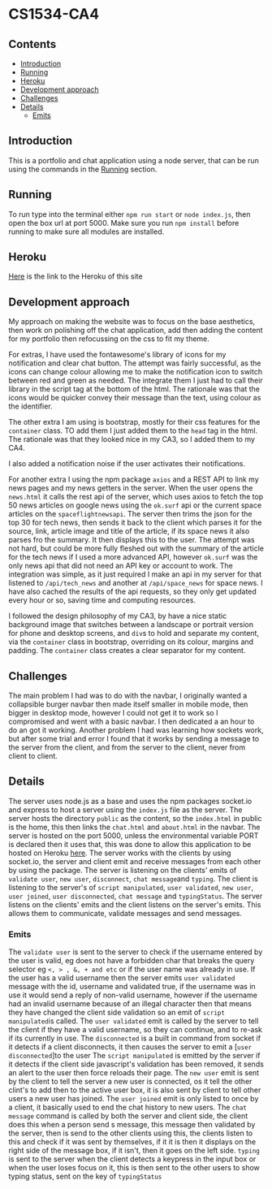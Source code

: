 # CS1534-CA4

## Contents

-   [Introduction](#introduction)
-   [Running](#running)
-   [Heroku](#heroku)
-   [Development approach](#development-approach)
-   [Challenges](#challenges)
-   [Details](#details)
    -   [Emits](#emits)

## Introduction

This is a portfolio and chat application using a node server, that can be run using the commands in the [Running](#running) section.

## Running

To run type into the terminal either `npm run start` or `node index.js`, then open the box url at port 5000. Make sure you run `npm install` before running to make sure all modules are installed.

## Heroku

[Here](https://arman-chat-app-ec32a39cf8d5.herokuapp.com/) is the link to the Heroku of this site

## Development approach

My approach on making the website was to focus on the base aesthetics, then work on polishing off the chat application, add then adding the content for my portfolio then refocussing on the css to fit my theme.

For extras, I have used the fontawesome's library of icons for my notification and clear chat button. The attempt was fairly successful, as the icons can change colour allowing me to make the notification icon to switch between red and green as needed. The integrate them I just had to call their library in the script tag at the bottom of the html. The rationale was that the icons would be quicker convey their message than the text, using colour as the identifier.

The other extra I am using is bootstrap, mostly for their css features for the `container` class. TO add them I just added them to the `head` tag in the html. The rationale was that they looked nice in my CA3, so I added them to my CA4.

I also added a notification noise if the user activates their notifications.

For another extra I using the npm package `axios` and a REST API to link my news pages and my news getters in the server. When the user opens the `news.html` it calls the rest api of the server, which uses axios to fetch the top 50 news articles on google news using the `ok.surf` api or the current space articles on the `spaceflightnewsapi`. The server then trims the json for the top 30 for tech news, then sends it back to the client which parses it for the source, link, article image and title of the article, if its space news it also parses fro the summary. It then displays this to the user. The attempt was not hard, but could be more fully fleshed out with the summary of the article for the tech news if I used a more advanced API, however `ok.surf` was the only news api that did not need an API key or account to work. The integration was simple, as it just required I make an api in my server for that listened to `/api/tech_news` and another at `/api/space_news` for space news. I have also cached the results of the api requests, so they only get updated every hour or so, saving time and computing resources.

I followed the design philosophy of my CA3, by have a nice static background image that switches between a landscape or portrait version for phone and desktop screens, and `div`s to hold and separate my content, via the `container` class in bootstrap, overriding on its colour, margins and padding. The `container` class creates a clear separator for my content.

## Challenges

The main problem I had was to do with the navbar, I originally wanted a collapsible burger navbar then made itself smaller in mobile mode, then bigger in desktop mode, however I could not get it to work so I compromised and went with a basic navbar. I then dedicated a an hour to do an got it working.
Another problem I had was learning how sockets work, but after some trial and error I found that it works by sending a message to the server from the client, and from the server to the client, never from client to client.

## Details

The server uses node.js as a base and uses the npm packages socket.io and express to host a server using the `index.js` file as the server. The server hosts the directory `public` as the content, so the `index.html` in public is the home, this then links the `chat.html` and `about.html` in the navbar. The server is hosted on the port 5000, unless the environmental variable PORT is declared then it uses that, this was done to allow this application to be hosted on Heroku [here](https://arman-chat-app-ec32a39cf8d5.herokuapp.com/). The server works with the clients by using socket.io, the server and client emit and receive messages from each other by using the package. The server is listening on the clients' emits of `validate user`, `new user`, `disconnect`, `chat message`and `typing`. The client is listening to the server's of `script manipulated`, `user validated`, `new user`, `user joined`, `user disconnected`, `chat message` and `typingStatus`. The server listens on the clients' emits and the client listens on the server's emits. This allows them to communicate, validate messages and send messages.

### Emits

The `validate user` is sent to the server to check if the username entered by the user is valid, eg does not have a forbidden char that breaks the query selector eg `<, > , &, + and etc` or if the user name was already in use. If the user has a valid username then the server emits `user validated` message with the id, username and validated true, if the username was in use it would send a reply of non-valid username, however if the username had an invalid username because of an illegal character then that means they have changed the client side validation so an emit of `script manipulated`is called.
The `user validated` emit is called by the server to tell the client if they have a valid username, so they can continue, and to re-ask if its currently in use.
The `disconnected` is a built in command from socket if it detects if a client disconnects, it then causes the server to emit a [`user disconnected`]to the user
The `script manipulated` is emitted by the server if it detects if the client side javascript's validation has been removed, it sends an alert to the user then force reloads their page.
The `new user` emit is sent by the client to tell the server a new user is connected, os it tell the other clint's to add then to the active user box, it is also sent by client to tell other users a new user has joined.
The `user joined` emit is only listed to once by a client, it basically used to end the chat history to new users.
The `chat message` command is called by both the server and client side, the client does this when a person send s message, this message then validated by the server, then is send to the other clients using this, the clients listen to this and check if it was sent by themselves, if it it is then it displays on the right side of the message box, if it isn't, then it goes on the left side.
`typing` is sent to the server when the client detects a keypress in the input box or when the user loses focus on it, this is then sent to the other users to show typing status, sent on the key of `typingStatus`
